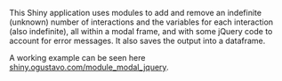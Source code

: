 This Shiny application uses modules to add and remove an indefinite (unknown) number of interactions and the variables for each interaction (also indefinite), all within a modal frame, and with some jQuery code to account for error messages. It also saves the output into a dataframe.

A working example can be seen here [shiny.ogustavo.com/module\_modal\_jquery](https://shiny.ogustavo.com/module_modal_jquery/).